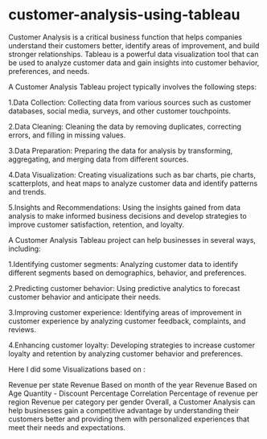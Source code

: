 # customer-analysis-using-tableau
Customer Analysis is a critical business function that helps companies understand their customers better, identify areas of improvement, and build stronger relationships. Tableau is a powerful data visualization tool that can be used to analyze customer data and gain insights into customer behavior, preferences, and needs.

A Customer Analysis Tableau project typically involves the following steps:

1.Data Collection: Collecting data from various sources such as customer databases, social media, surveys, and other customer touchpoints.

2.Data Cleaning: Cleaning the data by removing duplicates, correcting errors, and filling in missing values.

3.Data Preparation: Preparing the data for analysis by transforming, aggregating, and merging data from different sources.

4.Data Visualization: Creating visualizations such as bar charts, pie charts, scatterplots, and heat maps to analyze customer data and identify patterns and trends.

5.Insights and Recommendations: Using the insights gained from data analysis to make informed business decisions and develop strategies to improve customer satisfaction, retention, and loyalty.

A Customer Analysis Tableau project can help businesses in several ways, including:

1.Identifying customer segments: Analyzing customer data to identify different segments based on demographics, behavior, and preferences.

2.Predicting customer behavior: Using predictive analytics to forecast customer behavior and anticipate their needs.

3.Improving customer experience: Identifying areas of improvement in customer experience by analyzing customer feedback, complaints, and reviews.

4.Enhancing customer loyalty: Developing strategies to increase customer loyalty and retention by analyzing customer behavior and preferences.

Here I did some Visualizations based on :

Revenue per state
Revenue Based on month of the year
Revenue Based on Age
Quantity - Discount Percentage Correlation
Percentage of revenue per region
Revenue per category per gender
Overall, a Customer Analysis can help businesses gain a competitive advantage by understanding their customers better and providing them with personalized experiences that meet their needs and expectations.
